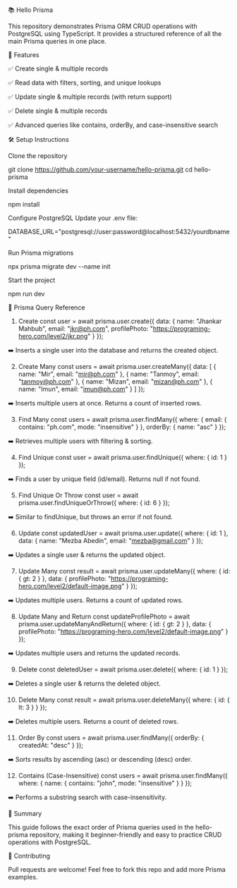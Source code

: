 📚 Hello Prisma

This repository demonstrates Prisma ORM CRUD operations with PostgreSQL using TypeScript.
It provides a structured reference of all the main Prisma queries in one place.

🚀 Features

✅ Create single & multiple records

✅ Read data with filters, sorting, and unique lookups

✅ Update single & multiple records (with return support)

✅ Delete single & multiple records

✅ Advanced queries like contains, orderBy, and case-insensitive search

🛠️ Setup Instructions

Clone the repository

git clone https://github.com/your-username/hello-prisma.git
cd hello-prisma


Install dependencies

npm install


Configure PostgreSQL
Update your .env file:

DATABASE_URL="postgresql://user:password@localhost:5432/yourdbname"


Run Prisma migrations

npx prisma migrate dev --name init


Start the project

npm run dev

🔑 Prisma Query Reference
1. Create
const user = await prisma.user.create({
  data: {
    name: "Jhankar Mahbub",
    email: "jkr@ph.com",
    profilePhoto: "https://programing-hero.com/level2/jkr.png"
  }
});


➡️ Inserts a single user into the database and returns the created object.

2. Create Many
const users = await prisma.user.createMany({
  data: [
    { name: "Mir", email: "mir@ph.com" },
    { name: "Tanmoy", email: "tanmoy@ph.com" },
    { name: "Mizan", email: "mizan@ph.com" },
    { name: "Imun", email: "imun@ph.com" }
  ]
});


➡️ Inserts multiple users at once. Returns a count of inserted rows.

3. Find Many
const users = await prisma.user.findMany({
  where: { email: { contains: "ph.com", mode: "insensitive" } },
  orderBy: { name: "asc" }
});


➡️ Retrieves multiple users with filtering & sorting.

4. Find Unique
const user = await prisma.user.findUnique({
  where: { id: 1 }
});


➡️ Finds a user by unique field (id/email). Returns null if not found.

5. Find Unique Or Throw
const user = await prisma.user.findUniqueOrThrow({
  where: { id: 6 }
});


➡️ Similar to findUnique, but throws an error if not found.

6. Update
const updatedUser = await prisma.user.update({
  where: { id: 1 },
  data: { name: "Mezba Abedin", email: "mezba@gmail.com" }
});


➡️ Updates a single user & returns the updated object.

7. Update Many
const result = await prisma.user.updateMany({
  where: { id: { gt: 2 } },
  data: { profilePhoto: "https://programing-hero.com/level2/default-image.png" }
});


➡️ Updates multiple users. Returns a count of updated rows.

8. Update Many and Return
const updateProfilePhoto = await prisma.user.updateManyAndReturn({
  where: { id: { gt: 2 } },
  data: { profilePhoto: "https://programing-hero.com/level2/default-image.png" }
});


➡️ Updates multiple users and returns the updated records.

9. Delete
const deletedUser = await prisma.user.delete({
  where: { id: 1 }
});


➡️ Deletes a single user & returns the deleted object.

10. Delete Many
const result = await prisma.user.deleteMany({
  where: { id: { lt: 3 } }
});


➡️ Deletes multiple users. Returns a count of deleted rows.

11. Order By
const users = await prisma.user.findMany({
  orderBy: { createdAt: "desc" }
});


➡️ Sorts results by ascending (asc) or descending (desc) order.

12. Contains (Case-Insensitive)
const users = await prisma.user.findMany({
  where: { name: { contains: "john", mode: "insensitive" } }
});


➡️ Performs a substring search with case-insensitivity.

📌 Summary

This guide follows the exact order of Prisma queries used in the hello-prisma repository, making it beginner-friendly and easy to practice CRUD operations with PostgreSQL.

🤝 Contributing

Pull requests are welcome! Feel free to fork this repo and add more Prisma examples.
